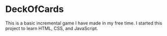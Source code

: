 # DeckOfCards

This is a basic incremental game I have made in my free time. I started this project to learn HTML, CSS, and JavaScript. 
